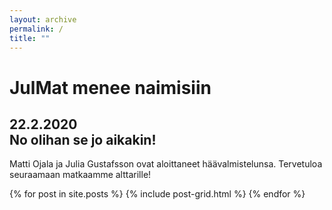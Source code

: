 ```yaml
---
layout: archive
permalink: /
title: ""
---
```


<style type="text/css">
.bgimg {
    background-image: url('{{ site.baseurl }}/images/banner_hearts.jpg');
}
</style>

<div class="page-lead bgimg">
	<div class="wrap page-lead-content ">
		<h1>JulMat menee naimisiin</h1>
		<h2>22.2.2020<br>
		No olihan se jo aikakin!</h2>
	</div>
</div>

Matti Ojala ja Julia Gustafsson ovat aloittaneet häävalmistelunsa. Tervetuloa seuraamaan matkaamme alttarille!

<div class="tiles">
{% for post in site.posts %}
	{% include post-grid.html %}
{% endfor %}
</div><!-- /.tiles -->


<!-- https://mmistakes.github.io/skinny-bones-jekyll/ -->
